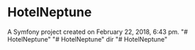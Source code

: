 HotelNeptune
============

A Symfony project created on February 22, 2018, 6:43 pm.
"# HotelNeptune" 
"# HotelNeptune"  dir
"# HotelNeptune" 
